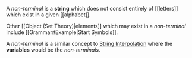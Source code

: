 A _non-terminal_ is a **string** which does not consist entirely of [[letters]] which exist in a given [[alphabet]].

Other [[Object (Set Theory)|elements]] which may exist in a _non-terminal_ include [[Grammar#Example|Start Symbols]].

A _non-terminal_ is a similar concept to [String Interpolation](https://doc.rust-lang.org/std/macro.format.html) where the **variables** would be the _non-terminals_.
